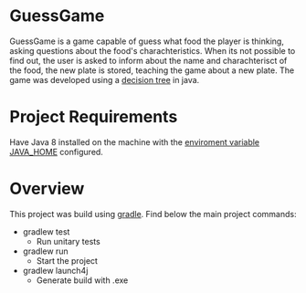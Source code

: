 # GuessGame

GuessGame is a game capable of guess what food the player is thinking, asking questions about the food's charachteristics. 
When its not possible to find out, the user is asked to inform about the name and charachterisct of the food, the new plate is stored, teaching the game about a new plate.
The game was developed using a [decision tree](https://en.wikipedia.org/wiki/Decision_tree) in java.

# Project Requirements
Have Java 8 installed on the machine with the [enviroment variable JAVA_HOME](https://confluence.atlassian.com/confbr1/configurando-a-variavel-java_home-no-windows-933709538.html) configured.

# Overview

This project was build using [gradle](https://gradle.org/). Find below the main project commands:

- gradlew test
  - Run unitary tests
- gradlew run
  - Start the project
- gradlew launch4j
  - Generate build with .exe
